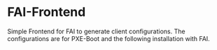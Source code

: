 # FAI-Frontend
Simple Frontend for FAI to generate client configurations. The configurations are for PXE-Boot and the following installation with FAI.

